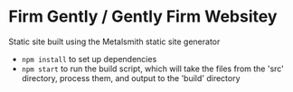 # Firm Gently / Gently Firm Websitey

Static site built using the Metalsmith static site generator

* `npm install` to set up dependencies
* `npm start` to run the build script, which will take the files from the 'src' directory, process them, and output to the 'build' directory
